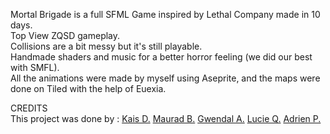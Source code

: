 Mortal Brigade is a full SFML Game inspired by Lethal Company made in 10 days.   
Top View ZQSD gameplay.   
Collisions are a bit messy but it's still playable.   
Handmade shaders and music for a better horror feeling (we did our best with SMFL).   
All the animations were made by myself using Aseprite, and the maps were done on Tiled with the help of Euexia.   
   
   
CREDITS   
This project was done by :
[Kais D.](https://github.com/KakaTheRat)
[Maurad B.](https://github.com/BySkullZ)
[Gwendal A.](https://github.com/LiLPray)
[Lucie Q.](https://github.com/Euexia)
[Adrien P.](https://github.com/Kybrien)
